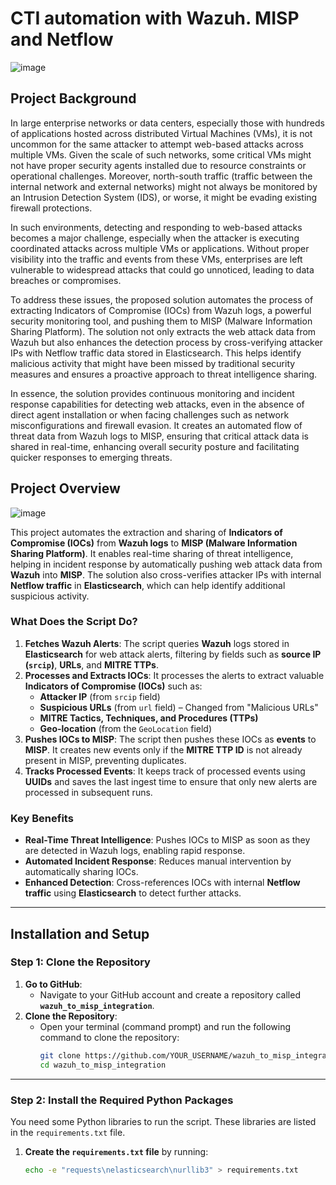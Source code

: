 # **CTI automation with Wazuh. MISP and Netflow**

![image](https://github.com/user-attachments/assets/db9769b4-79e8-4d4a-9399-0cbc0fe5de00)

## **Project Background**
In large enterprise networks or data centers, especially those with hundreds of applications hosted across distributed Virtual Machines (VMs), it is not uncommon for the same attacker to attempt web-based attacks across multiple VMs. Given the scale of such networks, some critical VMs might not have proper security agents installed due to resource constraints or operational challenges. Moreover, north-south traffic (traffic between the internal network and external networks) might not always be monitored by an Intrusion Detection System (IDS), or worse, it might be evading existing firewall protections.

In such environments, detecting and responding to web-based attacks becomes a major challenge, especially when the attacker is executing coordinated attacks across multiple VMs or applications. Without proper visibility into the traffic and events from these VMs, enterprises are left vulnerable to widespread attacks that could go unnoticed, leading to data breaches or compromises.

To address these issues, the proposed solution automates the process of extracting Indicators of Compromise (IOCs) from Wazuh logs, a powerful security monitoring tool, and pushing them to MISP (Malware Information Sharing Platform). The solution not only extracts the web attack data from Wazuh but also enhances the detection process by cross-verifying attacker IPs with Netflow traffic data stored in Elasticsearch. This helps identify malicious activity that might have been missed by traditional security measures and ensures a proactive approach to threat intelligence sharing.

In essence, the solution provides continuous monitoring and incident response capabilities for detecting web attacks, even in the absence of direct agent installation or when facing challenges such as network misconfigurations and firewall evasion. It creates an automated flow of threat data from Wazuh logs to MISP, ensuring that critical attack data is shared in real-time, enhancing overall security posture and facilitating quicker responses to emerging threats.

## **Project Overview**
![image](https://github.com/user-attachments/assets/e987325b-fdb5-4521-928f-fc069a4b03c0)

This project automates the extraction and sharing of **Indicators of Compromise (IOCs)** from **Wazuh logs** to **MISP (Malware Information Sharing Platform)**. It enables real-time sharing of threat intelligence, helping in incident response by automatically pushing web attack data from **Wazuh** into **MISP**. The solution also cross-verifies attacker IPs with internal **Netflow traffic** in **Elasticsearch**, which can help identify additional suspicious activity.



### **What Does the Script Do?**
1. **Fetches Wazuh Alerts**: The script queries **Wazuh** logs stored in **Elasticsearch** for web attack alerts, filtering by fields such as **source IP (`srcip`)**, **URLs**, and **MITRE TTPs**.
2. **Processes and Extracts IOCs**: It processes the alerts to extract valuable **Indicators of Compromise (IOCs)** such as:
   - **Attacker IP** (from `srcip` field)
   - **Suspicious URLs** (from `url` field) – Changed from "Malicious URLs"
   - **MITRE Tactics, Techniques, and Procedures (TTPs)**
   - **Geo-location** (from the `GeoLocation` field)
3. **Pushes IOCs to MISP**: The script then pushes these IOCs as **events** to **MISP**. It creates new events only if the **MITRE TTP ID** is not already present in MISP, preventing duplicates.
4. **Tracks Processed Events**: It keeps track of processed events using **UUIDs** and saves the last ingest time to ensure that only new alerts are processed in subsequent runs.

### **Key Benefits**
- **Real-Time Threat Intelligence**: Pushes IOCs to MISP as soon as they are detected in Wazuh logs, enabling rapid response.
- **Automated Incident Response**: Reduces manual intervention by automatically sharing IOCs.
- **Enhanced Detection**: Cross-references IOCs with internal **Netflow traffic** using **Elasticsearch** to detect further attacks.

---

## **Installation and Setup**

### **Step 1: Clone the Repository**

1. **Go to GitHub**: 
   - Navigate to your GitHub account and create a repository called **`wazuh_to_misp_integration`**.
2. **Clone the Repository**:
   - Open your terminal (command prompt) and run the following command to clone the repository:
     ```bash
     git clone https://github.com/YOUR_USERNAME/wazuh_to_misp_integration.git
     cd wazuh_to_misp_integration
     ```

---

### **Step 2: Install the Required Python Packages**

You need some Python libraries to run the script. These libraries are listed in the `requirements.txt` file.

1. **Create the `requirements.txt` file** by running:
   ```bash
   echo -e "requests\nelasticsearch\nurllib3" > requirements.txt


